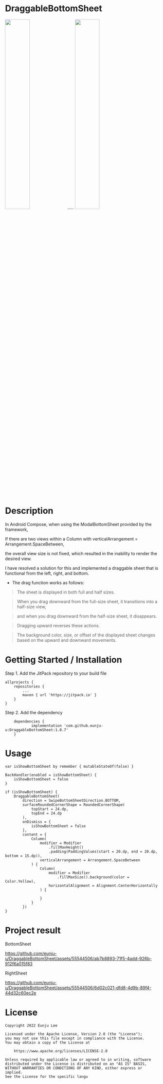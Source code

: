 # DraggableBottomSheet
<img src = "https://github.com/eunju-u/dddddd/assets/55544506/a2e2ae91-67a8-4924-99ce-7806b548f6eb" width="40%" height="40%"> ..... <img src = "https://github.com/eunju-u/dddddd/assets/55544506/e493f845-2325-484a-b21f-6869ad451ad9" width="40%" height="40%"> 


# Description

In Android Compose, when using the ModalBottomSheet provided by the framework,

If there are two views within a Column with verticalArrangement = Arrangement.SpaceBetween, 

the overall view size is not fixed, which resulted in the inability to render the desired view.

I have resolved a solution for this and implemented a draggable sheet that is functional from the left, right, and bottom.  



+ The drag function works as follows:

> The sheet is displayed in both full and half sizes.

> When you drag downward from the full-size sheet, it transitions into a half-size view, 

> and when you drag downward from the half-size sheet, it disappears. 

> Dragging upward reverses these actions. 

> The background color, size, or offset of the displayed sheet changes based on the upward and downward movements.
  
# Getting Started / Installation

Step 1. Add the JitPack repository to your build file

	allprojects {
		repositories {
			...
			maven { url 'https://jitpack.io' }
		}
	}
 
Step 2. Add the dependency

        dependencies {
                implementation 'com.github.eunju-u:DraggableBottomSheet:1.0.7'
        }

# Usage

    var isShowBottomSheet by remember { mutableStateOf(false) }

    BackHandler(enabled = isShowBottomSheet) {
        isShowBottomSheet = false
    }

    if (isShowBottomSheet) {
        DraggableBottomSheet(
            direction = SwipeBottomSheetDirection.BOTTOM,
            surfaceRoundedCornerShape = RoundedCornerShape(
                topStart = 24.dp,
                topEnd = 24.dp
            ),
            onDismiss = {
                isShowBottomSheet = false
            },
            content = {
                Column(
                    modifier = Modifier
                        .fillMaxHeight()
                        .padding(PaddingValues(start = 20.dp, end = 20.dp, bottom = 15.dp)),
                    verticalArrangement = Arrangement.SpaceBetween
                ) {
                    Column(
                        modifier = Modifier
                            .fillMaxSize().background(color = Color.Yellow),
                        horizontalAlignment = Alignment.CenterHorizontally
                    ) {

                    }
                }
            })
    }
    
# Project result

BottomSheet


https://github.com/eunju-u/DraggableBottomSheet/assets/55544506/ab7b8893-71f5-4add-926b-912f6a015f83



RightSheet


https://github.com/eunju-u/DraggableBottomSheet/assets/55544506/6d02c021-dfd8-4d9b-89f4-44d32c60ec2e


# License

    Copyright 2022 Eunju Lee
    
    Licensed under the Apache License, Version 2.0 (the "License");
    you may not use this file except in compliance with the License.
    You may obtain a copy of the License at

        https://www.apache.org/licenses/LICENSE-2.0

    Unless required by applicable law or agreed to in writing, software
    distributed under the License is distributed on an "AS IS" BASIS,
    WITHOUT WARRANTIES OR CONDITIONS OF ANY KIND, either express or implied.
    See the License for the specific langu

